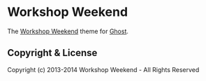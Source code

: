 # Workshop Weekend

The [Workshop Weekend](http://workshopweekend.net) theme for [Ghost](http://github.com/tryghost/ghost/).

## Copyright & License

Copyright (c) 2013-2014 Workshop Weekend - All Rights Reserved